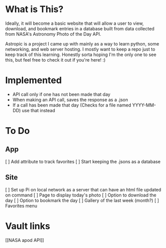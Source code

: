 # What is This?
Ideally, it will become a basic website that will allow a user to view, download, and bookmark entries in a database built from data collected from NASA's Astronomy Photo of the Day API.

Astropic is a project I came up with mainly as a way to learn python, some networking, and web server hosting. I mostly want to keep a repo just to keep track of this learning. Honestly sorta hoping I'm the only one to see this, but feel free to check it out if you're here! :)
# Implemented
- API call only if one has not been made that day
- When making an API call, saves the response as a .json
- If a call has been made that day (Checks for a file named YYYY-MM-DD) use that instead
# To Do
## App
[ ] Add attribute to track favorites
[ ] Start keeping the .jsons as a database
## Site
[ ] Set up Pi on local network as a server that can have an html file updated on command
[ ] Page to display today's photo
[ ] Option to download the day
[ ] Option to bookmark the day
[ ] Gallery of the last week (month?)
[ ] Favorites menu
# Vault links
[[NASA apod API]]